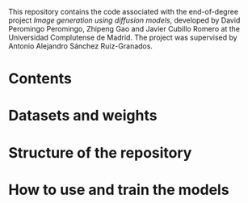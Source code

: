 This repository contains the code associated with the end-of-degree project *Image generation using diffusion models*, developed by David Peromingo Peromingo, Zhipeng Gao and Javier Cubillo Romero at the Universidad Complutense de Madrid. 
The project was supervised by Antonio Alejandro Sánchez Ruiz-Granados.

# Contents

# Datasets and weights

# Structure of the repository

# How to use and train the models
